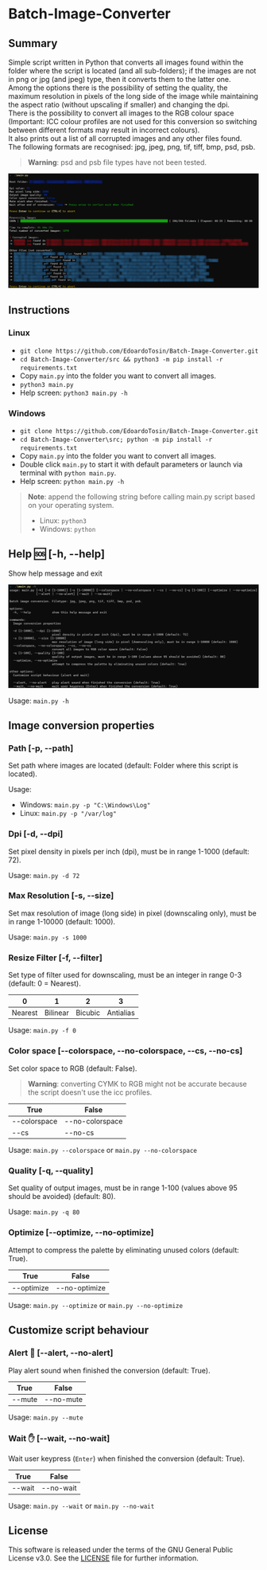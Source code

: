 # Batch-Image-Converter

## Summary

Simple script written in Python that converts all images found within the folder where the script is located (and all sub-folders); if the images are not in png or jpg (and jpeg) type, then it converts them to the latter one.  
Among the options there is the possibility of setting the quality, the maximum resolution in pixels of the long side of the image while maintaining the aspect ratio (without upscaling if smaller) and changing the dpi.  
There is the possibility to convert all images to the RGB colour space (Important: ICC colour profiles are not used for this conversion so switching between different formats may result in incorrect colours).  
It also prints out a list of all corrupted images and any other files found.  
The following formats are recognised: jpg, jpeg, png, tif, tiff, bmp, psd, psb.  

> **Warning**: psd and psb file types have not been tested.

![Output](./doc/output.jpg)

## Instructions

### Linux

- `git clone https://github.com/EdoardoTosin/Batch-Image-Converter.git`
- `cd Batch-Image-Converter/src && python3 -m pip install -r requirements.txt`
- Copy `main.py` into the folder you want to convert all images.
- `python3 main.py`
- Help screen: `python3 main.py -h`

### Windows

- `git clone https://github.com/EdoardoTosin/Batch-Image-Converter.git`
- `cd Batch-Image-Converter\src; python -m pip install -r requirements.txt`
- Copy `main.py` into the folder you want to convert all images.
- Double click `main.py` to start it with default parameters or launch via terminal with `python main.py`.
- Help screen: `python main.py -h`

> **Note**: append the following string before calling main.py script based on your operating system.
> 
> - Linux: `python3`
> - Windows: `python`

## Help :sos: [-h, --help]

Show help message and exit

![Help](./doc/help.jpg)

Usage: `main.py -h`

## Image conversion properties

### Path [-p, --path]

Set path where images are located (default: Folder where this script is located).

Usage:

- Windows: `main.py -p "C:\Windows\Log"`
- Linux: `main.py -p "/var/log"`

### Dpi [-d, --dpi]

Set pixel density in pixels per inch (dpi), must be in range 1-1000 (default: 72).

Usage: `main.py -d 72`

### Max Resolution [-s, --size]

Set max resolution of image (long side) in pixel (downscaling only), must be in range 1-10000 (default: 1000).

Usage: `main.py -s 1000`

### Resize Filter [-f, --filter]

Set type of filter used for downscaling, must be an integer in range 0-3 (default: 0 = Nearest).

| 0       | 1        | 2       | 3         |
| ------- | -------- | ------- | --------- |
| Nearest | Bilinear | Bicubic | Antialias |

Usage: `main.py -f 0`

### Color space [--colorspace, --no-colorspace, --cs, --no-cs]

Set color space to RGB (default: False).

> **Warning**: converting CYMK to RGB might not be accurate because the script doesn't use the icc profiles.

| True         | False           |
| ------------ | --------------- |
| --colorspace | --no-colorspace |
| --cs         | --no-cs         |

Usage: `main.py --colorspace` or `main.py --no-colorspace`

### Quality [-q, --quality]

Set quality of output images, must be in range 1-100 (values above 95 should be avoided) (default: 80).

Usage: `main.py -q 80`

### Optimize [--optimize, --no-optimize]

Attempt to compress the palette by eliminating unused colors (default: True).

| True       | False         |
| ---------- | ------------- |
| --optimize | --no-optimize |

Usage: `main.py --optimize` or `main.py --no-optimize`

## Customize script behaviour

### Alert :bell: [--alert, --no-alert]

Play alert sound when finished the conversion (default: True).

| True   | False     |
| ------ | --------- |
| --mute | --no-mute |

Usage: `main.py --mute`

### Wait :raised_hand: [--wait, --no-wait]

Wait user keypress (`Enter`) when finished the conversion (default: True).

| True   | False     |
| ------ | --------- |
| --wait | --no-wait |

Usage: `main.py --wait` or `main.py --no-wait`

## License

This software is released under the terms of the GNU General Public License v3.0. See the [LICENSE](https://github.com/EdoardoTosin/Batch-Image-Converter/tree/main/LICENSE) file for further information.
